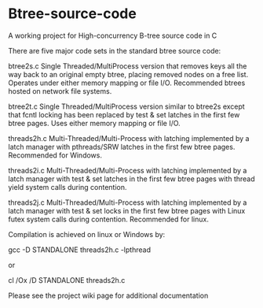 Btree-source-code
=================

A working project for High-concurrency B-tree source code in C

There are five major code sets in the standard btree source code:

btree2s.c       Single Threaded/MultiProcess version that removes keys all the way back to an original empty btree, placing removed nodes on a free list.  Operates under either memory mapping or file I/O.  Recommended btrees hosted on network file systems.

btree2t.c       Single Threaded/MultiProcess version similar to btree2s except that fcntl locking has been replaced by test & set latches in the first few btree pages.  Uses either memory mapping or file I/O.

threads2h.c     Multi-Threaded/Multi-Process with latching implemented by a latch manager with pthreads/SRW latches in the first few btree pages. Recommended for Windows.

threads2i.c     Multi-Threaded/Multi-Process with latching implemented by a latch manager with test & set latches in the first few btree pages with thread yield system calls during contention.

threads2j.c     Multi-Threaded/Multi-Process with latching implemented by a latch manager with test & set locks in the first few btree pages with Linux futex system calls during contention. Recommended for linux.

Compilation is achieved on linux or Windows by:

gcc -D STANDALONE threads2h.c -lpthread

or

cl /Ox /D STANDALONE threads2h.c

Please see the project wiki page for additional documentation
